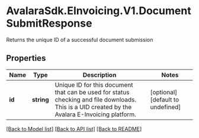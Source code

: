 # AvalaraSdk.EInvoicing.V1.DocumentSubmitResponse
Returns the unique ID of a successful document submission

## Properties

Name | Type | Description | Notes
------------ | ------------- | ------------- | -------------
**id** | **string** | Unique ID for this document that can be used for status checking and file downloads. This is a UID created by the Avalara E-Invoicing platform. | [optional] [default to undefined]

[[Back to Model list]](../../../README.md#documentation-for-models) [[Back to API list]](../../../README.md#documentation-for-api-endpoints) [[Back to README]](../../../README.md)

